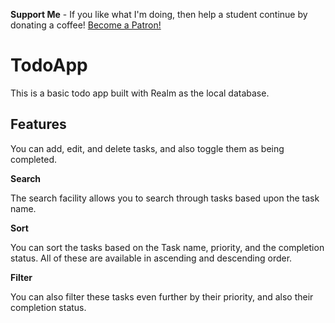 **Support Me** - If you like what I'm doing, then help a student continue by donating a coffee! <a href="https://www.patreon.com/bePatron?u=5214284" data-patreon-widget-type="become-patron-button">Become a Patron!</a><script async src="https://cdn6.patreon.com/becomePatronButton.bundle.js"></script>

# TodoApp

This is a basic todo app built with Realm as the local database.

## Features

You can add, edit, and delete tasks, and also toggle them as being completed.

**Search**

The search facility allows you to search through tasks based upon the task name.

**Sort**

You can sort the tasks based on the Task name, priority, and the completion status. All of these are available in ascending and descending order.

**Filter**

You can also filter these tasks even further by their priority, and also their completion status.

